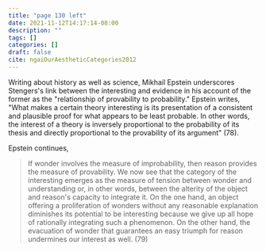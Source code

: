 ```yaml
---
title: "page 130 left"
date: 2021-11-12T14:17:14-08:00
description: ""
tags: []
categories: []
draft: false
cite: ngaiOurAestheticCategories2012
---
```


Writing about history as well as science, Mikhail Epstein underscores
Stengers's link between the interesting and evidence in his account of the
former as the "relationship of provability to probability." Epstein writes,
"What makes a certain theory interesting is its presentation of a consistent and plausible proof for what appears to be least probable. In other
words, the interest of a theory is inversely proportional to the probability
of its thesis and directly proportional to the provability of its argument"
(78). 

Epstein continues,
> If wonder involves the measure of improbability, then reason provides the
> measure of provability. We now see that the category of the interesting
> emerges as the measure of tension between wonder and understanding or, in
> other words, between the alterity of the object and reason's 
> capacity to integrate it. On the one hand, an object offering a proliferation of wonders
> without any reasonable explanation diminishes its potential to be 
> interesting because we give up all hope of rationally integrating such a phenomenon. 
> On the other hand, the evacuation of wonder that guarantees an easy
> triumph for reason undermines our interest as well. (79)
